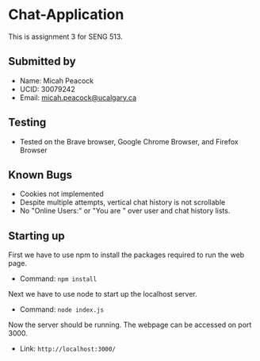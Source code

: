 # Chat-Application
This is assignment 3 for SENG 513.

## Submitted by 
- Name: Micah Peacock
- UCID: 30079242
- Email: micah.peacock@ucalgary.ca

## Testing
- Tested on the Brave browser, Google Chrome Browser, and Firefox Browser

## Known Bugs
- Cookies not implemented
- Despite multiple attempts, vertical chat history is not scrollable
- No "Online Users:" or "You are <nickname>" over user and chat history lists.

## Starting up
First we have to use npm to install the packages required to run the web page.
- Command: `npm install`


Next we have to use node to start up the localhost server.
- Command: `node index.js`


Now the server should be running. The webpage can be accessed on port 3000.
- Link: `http://localhost:3000/`
